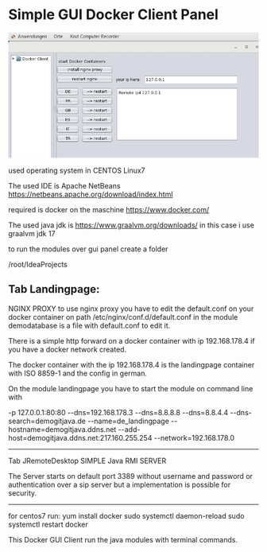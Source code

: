 
Simple GUI Docker Client Panel
============================================================

![image](https://github.com/demogitjava/demodatabase/blob/master/screenshotguiserverpanel.jpg?raw=true)

used operating system in CENTOS Linux7

The used IDE is 
Apache NetBeans 
https://netbeans.apache.org/download/index.html

required is docker on the maschine
https://www.docker.com/

The used java jdk is 
https://www.graalvm.org/downloads/
in this case i use graalvm jdk 17

to run the modules over gui panel 
create a folder 

/root/IdeaProjects



Tab Landingpage:
------------------------------------------------
NGINX PROXY
to use nginx proxy you have to edit the 
default.conf on your docker container 
on path /etc/nginx/conf.d/default.conf
in the module demodatabase is a file with 
default.conf to edit it.

There is a simple 
http forward on a docker container 
with ip 192.168.178.4 if you have a 
docker network created.

The docker container with the ip 
192.168.178.4 is the landingpage container 
with ISO 8859-1 and the config in german.


On the module landingpage you have to start the 
module on command line with 

-p 127.0.0.1:80:80 --dns=192.168.178.3 --dns=8.8.8.8 --dns=8.8.4.4 
--dns-search=demogitjava.de 
--name=de_landingpage 
--hostname=demogitjava.ddns.net 
--add-host=demogitjava.ddns.net:217.160.255.254 
--network=192.168.178.0 

------------------------------------------------


Tab JRemoteDesktop
SIMPLE Java RMI SERVER

The Server starts on default port 3389 without 
username and password or authentication over a 
sip server but a implementation is possible
for security.


------------------------------------------------








for centos7 run:
yum install docker
sudo systemctl daemon-reload
sudo systemctl restart docker


This Docker GUI Client run the 
java modules with terminal commands.




